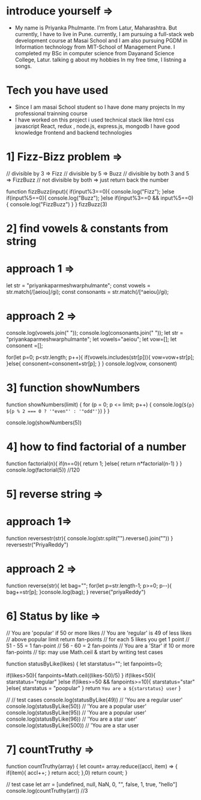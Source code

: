 # introduce yourself =>

- My name is Priyanka Phulmante.  I’m from Latur, Maharashtra. But currently, I have to live in Pune. currently, I am pursuing a full-stack web development course at Masai School and I am also pursuing PGDM in Information technology from MIT-School of Management Pune. I completed my BSc in computer science from Dayanand Science College, Latur. talking g about my hobbies In my free time, I listning a songs.

# Tech you have used 
- Since I am masai School student so I have done many projects In my professional trainning course
- I have worked on this project i used technical stack like html css javascript React, redux , node.js, express.js, mongodb 
I have good knowledge frontend and backend technologies

# 1] Fizz-Bizz problem => 


// divisible by 3 => Fizz
// divisible by 5 => Buzz
// divisible by both 3 and 5 => FizzBuzz
// not divisible by both => just return back the number

function fizzBuzz(input){
  if(input%3==0){
      console.log("Fizz");
  }else if(input%5==0){
       console.log("Buzz");
  }else if(input%3==0 && input%5==0){
       console.log("FizzBuzz")
  }
}
fizzBuzz(3)

# 2] find vowels & constants from string

# approach 1 => 

let str = "priyankaparmeshwarphulmante";
const vowels = str.match(/[aeiou]/gi); 
const consonants = str.match(/[^aeiou]/gi); 

# approach 2 => 

console.log(vowels.join(" "));
console.log(consonants.join(" "));
let str = "priyankaparmeshwarphulmante";
let vowels="aeiou";
let vow=[];
let consonent =[];

for(let p=0; p<str.length; p++){
    if(vowels.includes(str[p])){
        vow=vow+str[p];
    }else{
        consonent=consonent+str[p];
    }
}
console.log(vow, consonent)

# 3] function showNumbers

 function showNumbers(limit) {
  for (p = 0; p <= limit; p++) {
    console.log(`${p} ${p % 2 === 0 ? '"even"' : '"odd"'}`)
  }
}

console.log(showNumbers(5))

# 4]  how to find factorial of a number 

function factorial(n){
    if(n==0){
        return 1;
    }else{
        return n*factorial(n-1)
    }
}
console.log(factorial(5)) //120

# 5] reverse string => 
# approach 1=>

function reversestr(str){
    console.log(str.split("").reverse().join(""))
}
reversestr("PriyaReddy")

# approach 2 => 
function reverse(str){
    let bag="";
    for(let p=str.length-1; p>=0; p--){
        bag+=str[p];
    }console.log(bag);
}
reverse("priyaReddy")

# 6]  Status by like =>

// You are 'popular' if 50 or more likes
// You are 'regular' is 49 of less likes
// above popular limit return fan-points
// for each 5 likes you get 1 point
// 51 - 55 = 1 fan-point
// 56 - 60 = 2 fan-points
// You are a 'Star' if 10 or more fan-points
// tip: may use Math.ceil & start by writing test cases

function statusByLike(likes) {
  let starstatus="";
  let fanpoints=0;
  
  if(likes>50){
      fanpoints=Math.ceil((likes-50)/5)
  }
  if(likes<50){
      starstatus="regular"
  }else if(likes>=50 && fanpoints>=10){
      starstatus="star"
  }else{
      starstatus = "poopular"
  }
  return `You are a ${starstatus} user`
}

// // test cases
console.log(statusByLike(49))  //  'You are a regular user'
console.log(statusByLike(50))  //  'You are a popular user' 
console.log(statusByLike(95))  //  'You are a popular user'
console.log(statusByLike(96))  //  'You are a star user'
console.log(statusByLike(500)) //  'You are a star user

# 7] countTruthy =>

function countTruthy(array) {
let count= array.reduce((accl, item) => {
    if(item){
        accl++;
    }
    return accl;
},0)
return count;
}

// test case
let arr = [undefined, null, NaN, 0, "", false, 1, true, "hello"]
console.log(countTruthy(arr)) //3

